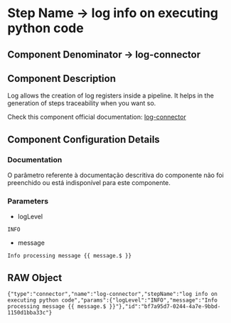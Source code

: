 # Step Name -> log info on executing python code
## Component Denominator -> log-connector

## Component Description

Log allows the creation of log registers inside a pipeline. It helps in the generation of steps traceability when you want so.

Check this component official documentation: [log-connector](https://docs.digibee.com/documentation/components/tools/log "Digibee log-connector documentation")

## Component Configuration Details
### Documentation

O parâmetro referente à documentação descritiva do componente não foi preenchido ou está indisponível para este componente.

### Parameters

* logLevel
```
INFO
```

* message
```
Info processing message {{ message.$ }}
```


## RAW Object

```
{"type":"connector","name":"log-connector","stepName":"log info on executing python code","params":{"logLevel":"INFO","message":"Info processing message {{ message.$ }}"},"id":"bf7a95d7-0244-4a7e-9bbd-1150d1bba33c"}
```